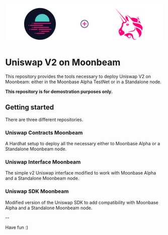 ![Moonbeam Banner](uniswap-banner.png)

# Uniswap V2 on Moonbeam

This repository provides the tools necessary to deploy Uniswap V2 on Moonbeam: either in the Moonbase Alpha TestNet or in a Standalone node.

**This repository is for demostration purposes only.**

## Getting started

There are three different repositories.

### Uniswap Contracts Moonbeam

A Hardhat setup to deploy all the necessary either to Moonbase Alpha or a Standalone Moonbeam node.

### Uniswap Interface Moonbeam

The simple v2 Uniswap interface modified to work with Moonbase Alpha and a Standalone Moonbeam node.

### Uniswap SDK Moonbeam

Modified version of the Uniswap SDK to add compatibility with Moonbase Alpha and a Standalone Moonbeam node.

--

Have fun :)
